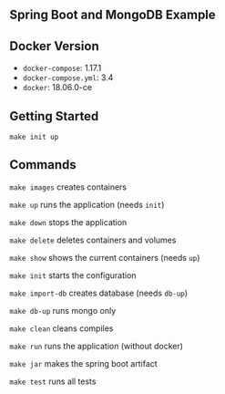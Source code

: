 ## Spring Boot and MongoDB Example

## Docker Version

- `docker-compose`: 1.17.1
- `docker-compose.yml`: 3.4
- `docker`: 18.06.0-ce

## Getting Started

```
make init up
```

## Commands

`make images` creates containers

`make up` runs the application (needs `init`)

`make down` stops the application

`make delete` deletes containers and volumes

`make show` shows the current containers (needs `up`)

`make init` starts the configuration

`make import-db` creates database (needs `db-up`)

`make db-up` runs mongo only

`make clean` cleans compiles

`make run` runs the application (without docker)

`make jar` makes the spring boot artifact

`make test` runs all tests
